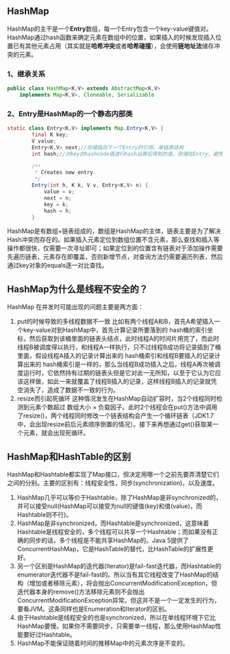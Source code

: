 ## HashMap

HashMap的主干是一个**Entry**数组，每一个Entry包含一个key-value键值对。HashMap通过hash函数来确定元素在数组中的位置，如果插入的时候发现插入位置已有其他元素占用（其实就是**哈希冲突**或者**哈希碰撞**），会使用**链地址法**储存冲突的元素。

### 1、继承关系

```java
public class HashMap<K,V> extends AbstractMap<K,V>
    implements Map<K,V>, Cloneable, Serializable
```

### 2、Entry是HashMap的一个静态内部类

```java
static class Entry<K,V> implements Map.Entry<K,V> {
        final K key;
        V value;
        Entry<K,V> next;//存储指向下一个Entry的引用，单链表结构
        int hash;//对key的hashcode值进行hash运算后得到的值，存储在Entry，避免重复计算

        /**
         * Creates new entry.
         */
        Entry(int h, K k, V v, Entry<K,V> n) {
            value = v;
            next = n;
            key = k;
            hash = h;
        } 
```

HashMap是有数组+链表组成的，数组是HashMap的主体，链表主要是为了解决Hash冲突而存在的。如果插入元素定位到数组位置不含元素，那么查找和插入等操作都很快，仅需要一次寻址即可；如果定位到的位置含有链表对于添加操作需要先遍历链表，元素存在即覆盖，否则新增节点，对查询方法仍需要遍历列表，然后通过key对象的equals逐一对比查找。

## HashMap为什么是线程不安全的？

HashMap 在并发时可能出现的问题主要是两方面：

1. put的时候导致的多线程数据不一致
   比如有两个线程A和B，首先A希望插入一个key-value对到HashMap中，首先计算记录所要落到的 hash桶的索引坐标，然后获取到该桶里面的链表头结点，此时线程A的时间片用完了，而此时线程B被调度得以执行，和线程A一样执行，只不过线程B成功将记录插到了桶里面，假设线程A插入的记录计算出来的 hash桶索引和线程B要插入的记录计算出来的 hash桶索引是一样的，那么当线程B成功插入之后，线程A再次被调度运行时，它依然持有过期的链表头但是它对此一无所知，以至于它认为它应该这样做，如此一来就覆盖了线程B插入的记录，这样线程B插入的记录就凭空消失了，造成了数据不一致的行为。
2. resize而引起死循环
   这种情况发生在HashMap自动扩容时，当2个线程同时检测到元素个数超过 数组大小 × 负载因子。此时2个线程会在put()方法中调用了resize()，两个线程同时修改一个链表结构会产生一个循环链表（JDK1.7中，会出现resize前后元素顺序倒置的情况）。接下来再想通过get()获取某一个元素，就会出现死循环。

## HashMap和HashTable的区别

HashMap和Hashtable都实现了Map接口，但决定用哪一个之前先要弄清楚它们之间的分别。主要的区别有：线程安全性，同步(synchronization)，以及速度。

1. HashMap几乎可以等价于Hashtable，除了HashMap是非synchronized的，并可以接受null(HashMap可以接受为null的键值(key)和值(value)，而Hashtable则不行)。
2. HashMap是非synchronized，而Hashtable是synchronized，这意味着Hashtable是线程安全的，多个线程可以共享一个Hashtable；而如果没有正确的同步的话，多个线程是不能共享HashMap的。Java 5提供了ConcurrentHashMap，它是HashTable的替代，比HashTable的扩展性更好。
3. 另一个区别是HashMap的迭代器(Iterator)是fail-fast迭代器，而Hashtable的enumerator迭代器不是fail-fast的。所以当有其它线程改变了HashMap的结构（增加或者移除元素），将会抛出ConcurrentModificationException，但迭代器本身的remove()方法移除元素则不会抛出ConcurrentModificationException异常。但这并不是一个一定发生的行为，要看JVM。这条同样也是Enumeration和Iterator的区别。
4. 由于Hashtable是线程安全的也是synchronized，所以在单线程环境下它比HashMap要慢。如果你不需要同步，只需要单一线程，那么使用HashMap性能要好过Hashtable。
5. HashMap不能保证随着时间的推移Map中的元素次序是不变的。

